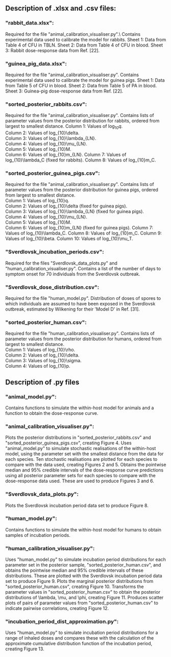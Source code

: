 ## Description of .xlsx and .csv files: 
 
### "rabbit_data.xlsx":
Required for the file "animal_calibration_visualiser.py".\\
Contains experimental data used to calibrate the model for rabbits.
Sheet 1: Data from Table 4 of CFU in TBLN.
Sheet 2: Data from Table 4 of CFU in blood.
Sheet 3: Rabbit dose-response data from Ref. \[22\].

### "guinea_pig_data.xlsx":
Required for the file "animal_calibration_visualiser.py".
Contains experimental data used to calibrate the model for guinea pigs.
Sheet 1: Data from Table 5 of CFU in blood.
Sheet 2: Data from Table 5 of PA in blood.
Sheet 3: Guinea-pig dose-response data from Ref. \[22\].

### "sorted_posterior_rabbits.csv":
Required for the file "animal_calibration_visualiser.py".
Contains lists of parameter values from the posterior distribution for rabbits, ordered from largest to smallest distance.
Column 1: Values of $\log_{10}q$.  
Column 2: Values of log_{10}\delta.  
Column 3: Values of log_{10}\lambda_{LN}.  
Column 4: Values of log_{10}\mu_{LN}.  
Column 5: Values of log_{10}M.  
Column 6: Values of log_{10}m_{LN}.
Column 7: Values of log_{10}\lambda_C (fixed for rabbits).
Column 8: Values of log_{10}m_C.

### "sorted_posterior_guinea_pigs.csv":
Required for the file "animal_calibration_visualiser.py".
Contains lists of parameter values from the posterior distribution for guinea pigs, ordered from largest to smallest distance.  
Column 1: Values of log_{10}q.  
Column 2: Values of log_{10}\delta (fixed for guinea pigs).  
Column 3: Values of log_{10}\lambda_{LN} (fixed for guinea pigs).  
Column 4: Values of log_{10}\mu_{LN}.  
Column 5: Values of log_{10}M.  
Column 6: Values of log_{10}m_{LN} (fixed for guinea pigs).
Column 7: Values of log_{10}\lambda_C.
Column 8: Values of log_{10}m_C.
Column 9: Values of log_{10}\beta.
Column 10: Values of log_{10}\mu_T.

### "Sverdlovsk_incubation_periods.csv":
Required for the files "Sverdlovsk_data_plots.py" and "human_calibration_visualiser.py".
Contains a list of the number of days to symptom onset for 70 individuals from the Sverdlovsk outbreak.

### "Sverdlovsk_dose_distribution.csv":
Required for the file "human_model.py".
Distribution of doses of spores to which individuals are assumed to have been exposed in the Sverdlovsk outbreak, estimated by Wilkening for their 'Model D' in Ref. \[31\].

### "sorted_posterior_human.csv":  
Required for the file "human_calibration_visualiser.py".
Contains lists of parameter values from the posterior distribution for humans, ordered from largest to smallest distance.  
Column 1: Values of log_{10}\rho.  
Column 2: Values of log_{10}\delta.  
Column 3: Values of log_{10}\sigma.  
Column 4: Values of log_{10}p.  

          
## Description of .py files

### "animal_model.py":
Contains functions to simulate the within-host model for animals and a function to obtain the dose-response curve.

### "animal_calibration_visualiser.py":
Plots the posterior distributions in "sorted_posterior_rabbits.csv" and "sorted_posterior_guinea_pigs.csv", creating Figure 4.
Uses "animal_model.py" to simulate stochastic realisations of the within-host model, using the parameter set with the smallest distance from the data for each species. Ten stochastic realisations are plotted for each species to compare with the data used, creating Figures 2 and 5.
Obtains the pointwise median and 95% credible intervals of the dose-response curve predictions using all posterior parameter sets for each species to compare with the dose-response data used. These are used to produce Figures 3 and 6.

### "Sverdlovsk_data_plots.py":  
Plots the Sverdlovsk incubation period data set to produce Figure 8.

### "human_model.py":
Contains functions to simulate the within-host model for humans to obtain samples of incubation periods.

### "human_calibration_visualiser.py":
Uses "human_model.py" to simulate incubation period distributions for each parameter set in the posterior sample, "sorted_posterior_human.csv", and obtains the pointwise median and 95% credible intervals of these distributions. These are plotted with the Sverdlovsk incubation period data set to produce Figure 9.
Plots the marginal posterior distributions from "sorted_posterior_human.csv", creating Figure 10.
Transforms the parameter values in "sorted_posterior_human.csv" to obtain the posterior distributions of \lambda, \mu, and \phi, creating Figure 11.
Produces scatter plots of pairs of parameter values from "sorted_posterior_human.csv" to indicate pairwise correlations, creating Figure 12.

### "incubation_period_dist_approximation.py":
Uses "human_model.py" to simulate incubation period distributions for a range of inhaled doses and compares these with the calculation of the approximate cumulative distribution function of the incubation period, creating Figure 13.
